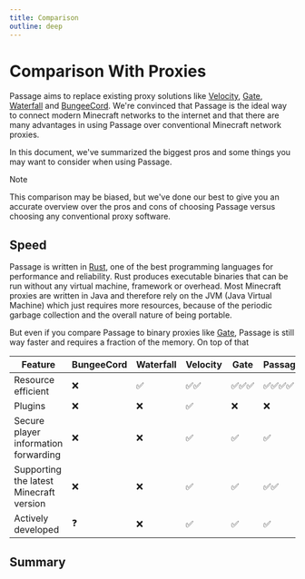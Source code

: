 ```yaml
---
title: Comparison
outline: deep
---
```


# Comparison With Proxies

Passage aims to replace existing proxy solutions like [Velocity][velocity-docs], [Gate][gate-docs],
[Waterfall][waterfall-docs] and [BungeeCord][bungeecord-docs]. We're convinced that Passage is the ideal way to connect
modern Minecraft networks to the internet and that there are many advantages in using Passage over conventional
Minecraft network proxies.

In this document, we've summarized the biggest pros and some things you may want to consider when using Passage.

> [!NOTE]
> This comparison may be biased, but we've done our best to give you an accurate overview over the pros and cons of
> choosing Passage versus choosing any conventional proxy software.

## Speed

Passage is written in [Rust][rust-docs], one of the best programming languages for performance and reliability. Rust
produces executable binaries that can be run without any virtual machine, framework or overhead. Most Minecraft proxies
are written in Java and therefore rely on the JVM (Java Virtual Machine) which just requires more resources, because of
the periodic garbage collection and the overall nature of being portable.

But even if you compare Passage to binary proxies like [Gate][gate-docs], Passage is still way faster and requires a
fraction of the memory. On top of that

| Feature                                 | BungeeCord | Waterfall | Velocity | Gate | Passage |
|-----------------------------------------|------------|-----------|----------|------|---------|
| Resource efficient                      | ❌          | ✅         | ✅✅       | ✅✅✅  | ✅✅✅✅    |
| Plugins                                 | ❌          | ❌         | ✅        | ❌    | ❌       |
| Secure player information forwarding    | ❌          | ❌         | ✅        | ✅    | ✅       |
| Supporting the latest Minecraft version | ❌          | ❌         | ✅        | ✅    | ✅✅      |
| Actively developed                      | ❓          | ❌         | ✅        | ✅    | ✅       |

## Summary

[rust-docs]: https://www.rust-lang.org/

[bungeecord-docs]: https://github.com/SpigotMC/BungeeCord

[waterfall-docs]: https://github.com/PaperMC/Waterfall

[velocity-docs]: https://github.com/PaperMC/Velocity

[gate-docs]: https://gate.minekube.com/
